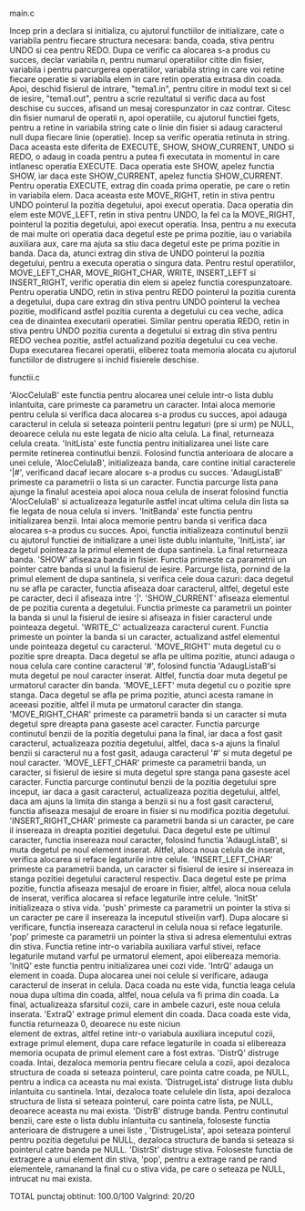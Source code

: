 main.c

  Incep prin a declara si initializa, cu ajutorul functiilor de initializare, cate o variabila pentru fiecare 
structura necesara: banda, coada, stiva pentru UNDO si cea pentru REDO. Dupa ce verific ca alocarea s-a produs 
cu succes, declar variabila n, pentru numarul operatiilor citite din fisier, variabila i pentru parcurgerea 
operatiilor, variabila string in care voi retine fiecare operatie si variabila elem in care retin operatia extrasa 
din coada.
  Apoi, deschid fisierul de intrare, "tema1.in", pentru citire in modul text si cel de iesire, "tema1.out", pentru 
a scrie rezultatul si verific daca au fost deschise cu succes, afisand un mesaj corespunzator in caz contrar.
  Citesc din fisier numarul de operatii n, apoi operatiile, cu ajutorul functiei fgets, pentru a retine in 
variabila string cate o linie din fisier si adaug caracterul null dupa fiecare linie (operatie).
  Incep sa verific operatia retinuta in string. Daca aceasta este diferita de EXECUTE, SHOW, SHOW_CURRENT, UNDO si
REDO, o adaug in coada pentru a putea fi executata in momentul in care intlanesc operatia EXECUTE. Daca operatia 
este SHOW, apelez functia SHOW, iar daca este SHOW_CURRENT, apelez functia SHOW_CURRENT. Pentru operatia
EXECUTE, extrag din coada prima operatie, pe care o retin in variabila elem. Daca aceasta este MOVE_RIGHT, 
retin in stiva pentru UNDO pointerul la pozitia degetului, apoi execut operatia. Daca operatia din elem este 
MOVE_LEFT, retin in stiva pentru UNDO, la fel ca la MOVE_RIGHT, pointerul la pozitia degetului, apoi execut 
operatia. Insa, pentru a nu executa de mai multe ori operatia daca degetul este pe prima pozitie, iau o 
variabila auxiliara aux, care ma ajuta sa stiu daca degetul este pe prima pozitie in banda. Daca da, atunci 
extrag din stiva de UNDO pointerul la pozitia degetului, pentru a executa operatia o singura data.
Pentru restul operatiilor, MOVE_LEFT_CHAR, MOVE_RIGHT_CHAR, WRITE, INSERT_LEFT si INSERT_RIGHT, verific 
operatia din elem si apelez functia corespunzatoare.
  Pentru operatia UNDO, retin in stiva pentru REDO pointerul la pozitia curenta a degetului, dupa care extrag 
din stiva pentru UNDO pointerul la vechea pozitie, modificand astfel pozitia curenta a degetului cu cea veche, 
adica cea de dinaintea executarii operatiei. Similar pentru operatia REDO, retin in stiva pentru UNDO pozitia 
curenta a degetului si extrag din stiva pentru REDO vechea pozitie, astfel actualizand pozitia degetului cu cea 
veche.
  Dupa executarea fiecarei operatii, eliberez toata memoria alocata cu ajutorul functiilor de distrugere si 
inchid fisierele deschise.

functii.c

 'AlocCelulaB' este functia pentru alocarea unei celule intr-o lista dublu inlantuita, care primeste ca parametru 
un caracter. Intai aloca memorie pentru celula si verifica daca alocarea s-a produs cu succes, apoi adauga caracterul 
in celula si seteaza pointerii pentru legaturi (pre si urm) pe NULL, deoarece celula nu este legata de nicio alta 
celula. La final, returneaza celula creata.
 'InitLista' este functia pentru initializarea unei liste care permite retinerea continutlui benzii. Folosind 
functia anterioara de alocare a unei celule, 'AlocCelulaB', initializeaza banda, care contine initial caracterele 
'|#', verificand dacaf iecare alocare s-a produs cu succes.
 'AdaugListaB' primeste ca parametrii o lista si un caracter. Functia parcurge lista pana ajunge la finalul 
acesteia apoi aloca noua celula de inserat folosind functia 'AlocCelulaB' si actualizeaza legaturile astfel 
incat ultima celula din lista sa fie legata de noua celula si invers.
 'InitBanda' este functia pentru initializarea benzii. Intai aloca memorie pentru banda si verifica daca alocarea 
s-a produs cu succes. Apoi, functia initializeaza continutul benzii cu ajutorul functiei de initializare a unei 
liste dublu inlantuite, 'InitLista', iar degetul pointeaza la primul element de dupa santinela. La final 
returneaza banda.
 'SHOW' afiseaza banda in fisier. Functia primeste ca parametrii un pointer catre banda si unul la fisierul de iesire. 
Parcurge lista, pornind de la primul element de dupa santinela, si verifica cele doua cazuri: daca degetul nu 
se afla pe caracter, functia afiseaza doar caracterul, altfel, degetul este pe caracter, deci il afiseaza intre '|'.
 'SHOW_CURRENT' afiseaza elementul de pe pozitia curenta a degetului. Functia primeste ca parametrii un pointer 
la banda si unul la fisierul de iesire si afiseaza in fisier caracterul unde pointeaza degetul.
 'WRITE_C' actualizeaza caracterul curent. Functia primeste un pointer la banda si un caracter, actualizand astfel 
elementul unde pointeaza degetul cu caracterul.
 'MOVE_RIGHT' muta degetul cu o pozitie spre dreapta. Daca degetul se afla pe ultima pozitie, atunci adauga o noua 
celula care contine caracterul '#', folosind functia 'AdaugListaB'si muta degetul pe noul caracter inserat. Altfel,
functia doar muta degetul pe urmatorul caracter din banda.
 'MOVE_LEFT' muta degetul cu o pozitie spre stanga. Daca degetul se afla pe prima pozitie, atunci acesta ramane in 
aceeasi pozitie, altfel il muta pe urmatorul caracter din stanga.
 'MOVE_RIGHT_CHAR' primeste ca parametrii banda si un caracter si muta degetul spre dreapta pana gaseste acel 
caracter. Functia parcurge continutul benzii de la pozitia degetului pana la final, iar daca a fost gasit caracterul,
actualizeaza pozitia degetului, altfel, daca s-a ajuns la finalul benzii si caracterul nu a fost gasit, adauga 
caracterul '#' si muta degetul pe noul caracter.
 'MOVE_LEFT_CHAR' primeste ca parametrii banda, un caracter, si fisierul de iesire si muta degetul spre stanga pana
gaseste acel caracter. Functia parcurge continutul benzii de la pozitia degetului spre inceput, iar daca a gasit 
caracterul, actualizeaza pozitia degetului, altfel, daca am ajuns la limita din stanga a benzii si nu a fost 
gasit caracterul, functia afiseaza mesajul de eroare in fisier si nu modifica pozitia degetului.
 'INSERT_RIGHT_CHAR' primeste ca parametrii banda si un caracter, pe care il insereaza in dreapta pozitiei degetului.
Daca degetul este pe ultimul caracter, functia insereaza noul caracter, folosind functia 'AdaugListaB', si 
muta degetul pe noul element inserat. Altfel, aloca noua celula de inserat, verifica alocarea si reface legaturile 
intre celule.
 'INSERT_LEFT_CHAR' primeste ca parametrii banda, un caracter si fisierul de iesire si insereaza in stanga pozitiei 
degetului caracterul respectiv. Daca degetul este pe prima pozitie, functia afiseaza mesajul de eroare in fisier, 
altfel, aloca noua celula de inserat, verifica alocarea si reface legaturile intre celule.
 'InitSt' initializeaza o stiva vida.
 'push' primeste ca parametrii un pointer la stiva si un caracter pe care il insereaza la inceputul stivei(in varf). 
Dupa alocare si verificare, functia insereaza caracterul in celula noua si reface legaturile.
 'pop' primeste ca parametrii un pointer la stiva si adresa elementului extras din stiva. Functia retine intr-o 
variabila auxiliara varful stivei, reface legaturile mutand varful pe urmatorul element, apoi elibereaza memoria. 
 'InitQ' este functia pentru initializarea unei cozi vide.
 'IntrQ' adauga un element in coada. Dupa alocarea unei noi celule si verificare, adauga caracterul de inserat 
in celula. Daca coada nu este vida, functia leaga celula noua dupa ultima din coada, altfel, noua celula va fi
prima din coada. La final, actualizeaza sfarsitul cozii, care in ambele cazuri, este noua celula inserata.
 'ExtraQ' extrage primul element din coada. Daca coada este vida, functia returneaza 0, deoarece nu este niciun  
element de extras, altfel retine intr-o variabula auxiliara inceputul cozii, extrage primul element, dupa care 
reface legaturile in coada si elibereaza memoria ocupata de primul element care a fost extras.
 'DistrQ' distruge coada. Intai, dezaloca memoria pentru fiecare celula a cozii, apoi dezaloca structura de coada 
si seteaza pointerul, care pointa catre coada, pe NULL, pentru a indica ca aceasta nu mai exista.
 'DistrugeLista' distruge lista dublu inlantuita cu santinela. Intai, dezaloca toate celulele din lista, apoi 
dezaloca structura de lista si seteaza pointerul, care pointa catre lista, pe NULL, deoarece aceasta nu mai exista.
 'DistrB' distruge banda. Pentru continutul benzii, care este o lista dublu inlantuita cu santinela, foloseste 
functia anterioara de distrugere a unei liste , 'DistrugeLista', apoi seteaza pointerul pentru pozitia degetului pe
NULL, dezaloca structura de banda si seteaza si pointerul catre banda pe NULL.
 'DistrSt' distruge stiva. Foloseste functia de extragere a unui element din stiva, 'pop', pentru a extrage rand pe 
rand elementele, ramanand la final cu o stiva vida, pe care o seteaza pe NULL, intrucat nu mai exista.

 TOTAL punctaj obtinut: 100.0/100
 Valgrind: 20/20
  
